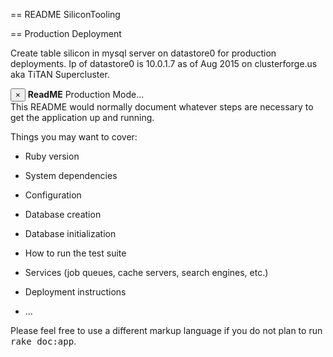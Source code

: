 
== README SiliconTooling



== Production Deployment

Create table silicon in mysql server on datastore0 for production deployments.
Ip of datastore0 is 10.0.1.7 as of Aug 2015 on clusterforge.us aka TiTAN
Supercluster.





<div class="alert">
	<button type="button" class="close" data-dismiss="alert" aria-hidden="true">&times;</button>
	<strong>ReadME</strong> Production Mode...
</div>
This README would normally document whatever steps are necessary to get the
application up and running.

Things you may want to cover:

* Ruby version

* System dependencies

* Configuration

* Database creation

* Database initialization

* How to run the test suite

* Services (job queues, cache servers, search engines, etc.)

* Deployment instructions

* ...


Please feel free to use a different markup language if you do not plan to run
<tt>rake doc:app</tt>.
